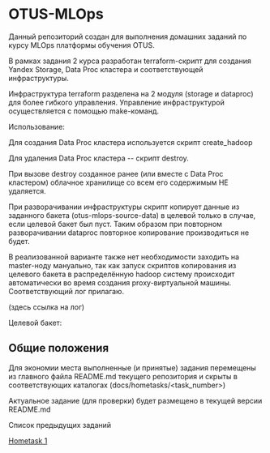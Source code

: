 # OTUS-MLOps

Данный репозиторий создан для выполнения домашних заданий по курсу MLOps платформы обучения OTUS.


В рамках задания 2 курса разработан terraform-скрипт для создания Yandex Storage, Data Proc кластера и соответствующей инфраструктуры.


Инфраструктура terraform разделена на 2 модуля (storage и dataproc) для более гибкого управления. Управление инфраструктурой осуществляется с помощью make-команд.


Использование:

Для создания Data Proc кластера используется скрипт create_hadoop

Для удаления Data Proc кластера -- скрипт destroy.


При вызове destroy созданное ранее (или вместе с Data Proc кластером) облачное хранилище со всем его содержимым НЕ удаляется.


При разворачивании инфраструктуры скрипт копирует данные из заданного бакета (otus-mlops-source-data) в целевой только в случае, если целевой бакет был пуст. Таким образом при повторном разворачивании dataproc повторное копирование производиться не будет.


В реализованной варианте также нет необходимости заходить на master-ноду мануально, так как запуск скриптов копирования из целевого бакета в распределённую hadoop систему происходит автоматически во время создания proxy-виртуальной машины. Соответствующий лог прилагаю.


(здесь ссылка на лог)


Целевой бакет:




## Oбщие положения

Для экономии места выполненные (и принятые) задания перемещены из главного файла README.md текущего репозитория и скрыты в соответствующих каталогах (docs/hometasks/<task_number>)

Актуальное задание (для проверки) будет размещено в текущей версии README.md

Список предыдущих заданий

[Hometask 1](docs/hometasks/1-goal-and-kanban.md)